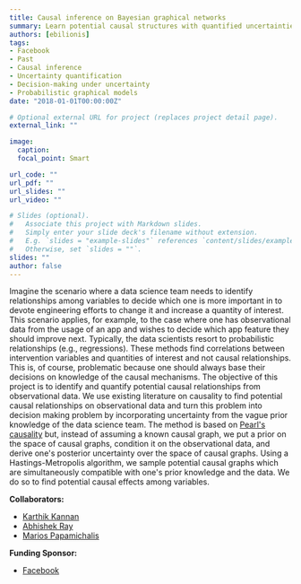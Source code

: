 ```yaml
---
title: Causal inference on Bayesian graphical networks
summary: Learn potential causal structures with quantified uncertainties from observational data.
authors: [ebilionis]
tags:
- Facebook
- Past
- Causal inference
- Uncertainty quantification
- Decision-making under uncertainty
- Probabilistic graphical models
date: "2018-01-01T00:00:00Z"

# Optional external URL for project (replaces project detail page).
external_link: ""

image:
  caption:
  focal_point: Smart

url_code: ""
url_pdf: ""
url_slides: ""
url_video: ""

# Slides (optional).
#   Associate this project with Markdown slides.
#   Simply enter your slide deck's filename without extension.
#   E.g. `slides = "example-slides"` references `content/slides/example-slides.md`.
#   Otherwise, set `slides = ""`.
slides: ""
author: false
---
```


Imagine the scenario where a data science team needs to identify relationships among variables to decide which one is more important in to devote engineering efforts to change it and increase a quantity of interest.
This scenario applies, for example, to the case where one has observational data from the usage of an app and wishes to decide which app feature they should improve next.
Typically, the data scientists resort to probabilistic relationships (e.g., regressions).
These methods find correlations between intervention variables and quantities of interest and not causal relationships.
This is, of course, problematic because one should always base their decisions on knowledge of the causal mechanisms.
The objective of this project is to identify and quantify potential causal relationships from observational data. We use existing literature on causality to find potential causal relationships on observational data and turn this problem into decision making problem by incorporating uncertainty from the vague prior knowledge of the data science team.
The method is based on [Pearl's causality](https://projecteuclid.org/euclid.ssu/1255440554) but, instead of assuming a known causal graph, we put a prior on the space of causal graphs, condition it on the observational data, and derive one's posterior uncertainty over the space of causal graphs.
Using a Hastings-Metropolis algorithm, we sample potential causal graphs which are simultaneously compatible with one's prior knowledge and the data. We do so to find potential causal effects among variables.

**Collaborators:**

+ [Karthik Kannan](https://www.krannert.purdue.edu/faculty/kkarthik/)
+ [Abhishek Ray](https://www.linkedin.com/in/abray9/)
+ [Marios Papamichalis](https://www.researchgate.net/profile/Marios_Papamichalis)

**Funding Sponsor:**

+ [Facebook](https://about.fb.com/company-info/)
